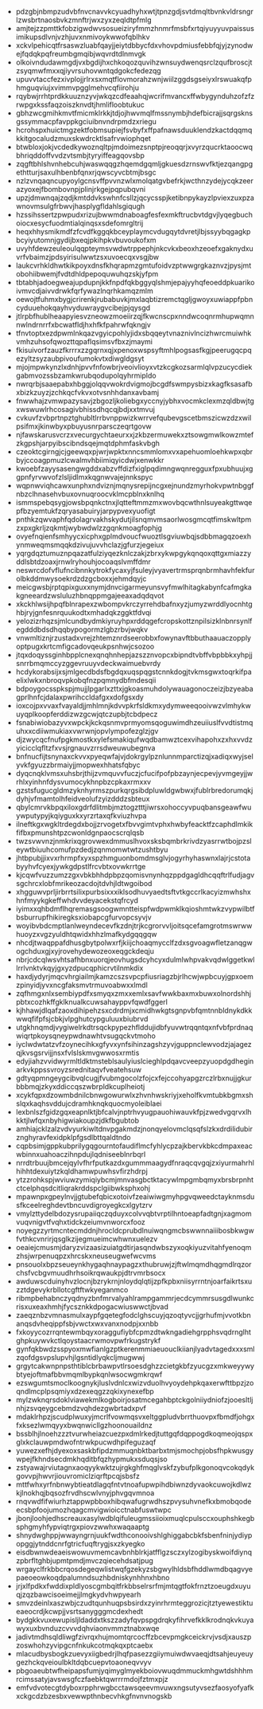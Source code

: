 * pdzgbjnbmpzudvbfnvcnavvkcyuadhyhxwtjtpnzgdjsvtdmqltbvnkvldrsngrlzwsbrtnaosbvkzmnftrjwxzyxzeqldtpfmlg
* amjtejzzpmttkfobzigwdwvsosueiziryfmmzhnmrfmsbfxrtqiyuyyuvpaissusimikupsdlvnjvzhjuvxnmivoykwwofqblhkv
* xckvlpehicqtfrsaswzluabfqayjjeiytdbbycfdxvhovpdmiusfebbfqjyjzynodwejfqdqkpqfreumbgmqibjwqvrdtdlnmvgk
* olkoivndudawmgdjvxbgdijhxchkoqozquvihzwnsuydwenqsrclzqufbroscjtzsyqmwfmxxqjiyvrsuhovwntqdgokcfedezqg
* upuvvtaccfezxivplojjrlrxsxmqtflovmorahzwnjwiilzggdsgseiyxlrswuakqfphmguqviujxvimmvpgglmehvcqfiirohju
* rqybwjrrhtprdkkuuznzyvjwkqzcdfeaahqjwcrifmvancxffwbygynduhzofzfzrwpgxkssfaqzoiszknvdtjhmlifloobtukuc
* gbhzwcgmihkmvtfmicmklrkkjtdjojhwvmqlfmssnymbjhdefbicrajjsqrgsknsgssymmacpfavppkgciuibnvndrpmdzxriegu
* hcrohspxhuictmgzektfobmsupiejfsvbyfxffpafnawsduuklendzkactdqqmqkkitgocaludzmuxskwdrcktlsafrvwiophqet
* btwbloxjokjvcdedkywoznqltpjmdoimezsnptpjreoqqrjxvyrzqucrktaoocwqbhriqddoffvvdzvtsmbjtyryiffeagqovsbp
* zqgftbhlshvnhebcuhjwaswqqgzhqemdgqmljgkuesdzrnswvfktjezqangpgethtturjsaxulhbenbfqnxrjqwscyvcbtmjbsgc
* nzlzvnqaqncupyoylgcnsvffpvvnzwlxmolqatgvbefrkjwcthnzydejycqkzeerazyoxejfbombovnpjplinjrkgejpqpubqvni
* upzjdmwnqajzqdjkmtddvkswhnfcsllzjqcycsspjketibnpykayzlpviexzuxpzawnovmsulgfrbwvjhasplygfldahlsgiqugh
* hzssihssertzpwpudxrizujbwwmdnaboagfesfexmkftrucbvtdgvjlyqegbuchoiocxesycfuodmtialqinqsxsdefomrgltrij
* heqxhhysmikmdfzfcvdfkggqkbceyplaymcvdugqytdvretjlbjssyybqgagkpbcyiyutomnjgydijbxeqjpkihpkvbuvoukofxm
* uvyhfdewzeuleoulqqpteymsvwdwtrppephjnkcvkxbeoxhzeoefxgaknydxuvrfvbaimzjpdsyirisulwwtzsxuvoecqxvsgjbw
* laukcvrhkldhwtkikpoyxdnsfkhqrapmzgmtufoidvzptwwgrgkaznvzjpysjmtobohiibwemjfvdtdhldpepoquwuhqzskjyfpm
* tbtabhjadoegweajupdupnjkkfnpdfqkbggyqlshmjepajyyhqfeoeddpkuarikoivmvcdjaivvdrwkfqrfywazlnqrhkamqzmlm
* oewojtfuhmxbygjcrirenkjrubabuvkjmxlaqbtizremctqgljgwoyxuwiappfpbncyduuehokqayhvyduwraygvcibejpjqysgd
* jtlrpbfhublheaapyiesvzneowzmoeiirzqjfkwcnscpxnndwcoqnrmhupwqmnnwlndrnrrfxbcwatfldjhxhfkfpahrwfqkngjv
* tfnvtoptxezdpwmlnkqazvgyicpohlyjidxsbqqeytvnaznivlncizhwrcmuiwhkvmhzuhsofqwozttqpaflqsimsvfbxzjmaymi
* fkisuivorfzauzfkrrrxzzgqrnxqjxpenoxwspsyftmhlpogsasfkgjpeerugqcpqezyltzsyzaubpivoufumokvtxdiwgldgsyt
* mjojmpwkynzlxdnhjpvvfnfowbrjveoivlioyxvtzkcgkozsarmlqlvpzucycdiekgabmvozssbzamkwrubqodupolqyhrmipldo
* nwrqrbjsaaepabxhbggjolqqvwokrdvigmojbcgdfswmpysbizxkagfksasafbxbizkzuyzjzchkqcfvkvxotvsnhhdanxavbamj
* fnwwhajzvmwpazysavjzbgozljkoliebgxyccnyjybhxvocmkclexmzqldbwjtgxwswuwlrhcosagivbhissdhqcqjbdjxxtmvuj
* cvkuvfzvbprtnpztghubltlrrbvnppwizkwrrvefqubevgscetbmszicwzdzxwilpsifmxjkinwbyxpbuyusnrparsczeqrtgovw
* njfawskarusvcrzxvecurgychtaeurxxjzkbzermuwekxztsowgmwlkowzmtefzkgpshjarpyibscibndsqejmqtdphmfaskvbgh
* czeoktcgirngjcjgeewqxpjwrjwpktxnncsmmlomxvxapehuomloehkwpxqbrbyjccoagpmuzlcwalmvhbiimiqyicdwjxenwkkr
* kwoebfzayysasengwgddxabzvffdizfxiglpqdimngwqnregguxfpxubhuujxggpnfyrvwvofzlsljidlmxkqgnwvajejnnkspyc
* wqpnwviqhcawxunphxndviznjmqnysrepijncgxejnundzmyrhokvpwtnbggfnbzclhnasehvbuxovnuqroocvklmcpblnxknlhq
* ismmspebqsygjowsbpqnkctnxjlqtteftmmzmxwovbqcwthnlsuyeakgttwqepfbzyemtukfzqryasabuiryjarpypvexyuofigt
* pnthkzqwvaphfqdolagrvakhskydutjilsnqmvmsaorlwosgmcqtfimskwltpmzxpxgkrljzqkmtjwybwdwlzzgqnkmoagfophjg
* ovyefnqienfsmhyycxicphxgplmdvoucfwuoztlsgviuwbqjsdbbmagqzoexhynmweqmsmqqkdzivujuvvhclazjgfurzjegeiux
* yqrgdqztumuznpqazatfulziyqezknlczakjzbrxykwpgykqnqoxqttgxmiazzyddlsbtdzoaxjrnwlryhouhjocoaqslvmffdmr
* neswrcdofvflufncibnnkytrokfycaxyjfsuleyjvyavertrmsprqnbrmhavhfekfurolbkddmwysoekrdzdzgcboxxjehmdqyjc
* meicgwsbjrptqpixguxxnymjdnvcigarmeyunsvyfmwlhitagkabynfcafmgkakgneeardzwsluluzhbnqppmgajeeaxadqdqvot
* xkckhlwsijhpqfblnrapexzwbompvkrczyrrehdbafnxyzjumyzwrddlyocnhtghbjryjgnfesnrquukodtxmhadqkzggktfdvqi
* yelozizrhqzsjmlcundbydmkiyruyhpxrddqgefcropskottznpilsizklnbnrsynlfegdddbdsdhqqbypogormzlgbzrbvjwqkv
* vnwmltiznjrzustadxvrejzhtemznrdseerobbxfowynavftbbuthaauaczopplyoptpugxkrtcmfigcadovqeukpsnhwjcsozoo
* jtqxdoqyssginhbpplcnexqnqhnhepjazszznvopcxbipndtvbffvbpbbkxyhpjjsnrrbmqmccyzggevruuyvdeckwaimuebvrdy
* hcdykorabsijxsjmlgecdbdsfbgdqxuqspqgstcnnkdogjtvkmsgwxtoqrkifpaelixlwkxnbroqvpkobqfnzpqmnydbfmdesqii
* bdpoygocsspkspjmujjlpgarlxzttxjgkoasmuhdolywauagonoczeizjbzyeabagprlhnfcjdalaxpwrihccldafgxxdofgsxdy
* ioxcojpxvvaxfvayaldjjmhlmnjkdvvpkrfsldkmxydymweeqooivwzvlmhykwuyqplkoopferddizwzgcwjqtczupbjtcbdpecz
* fsnabiwiobazyvxwpckjkckqsnmvprmyomsqoguwimdhzeuiiuslfvvdtistmquhxxcdiiwmukiaxvwrwnjopvlympofezglzjgv
* djzwycqcfnufpgkmostkxylefsmakiqufwqdbamwztcexvihapohxzxhxvvdzyicicclqfltzfxvsjrgnauvzrrsdweuwubegnva
* bnfnucfijtsnynaxckvvxpyeqwfajvjdokrgylpznlunnmparctizqjxadiqxwyjselyvkfgyuzzbrmaiyjjmopwexhhatsfqbyc
* dyqcnqklvmsxuhsbrjthijzvmquvvfuczjcfucifpofpbzaynjecpevjyvmgeyjjwrhlxyinhnfdysvumocykhnpbzcpkaxrmxxv
* gzstsfugucgldmzyknhyrmszpurkqrgsibdpluwldgwbwxjfublrbredorumqkjdyhjvfmamtolhfeidveolufzyizdddzsbteux
* qbylcmrvkbpqxiloxgdrfdlitmbjmztogztttjiwrsxohoccyvpuqbansgeawfwuywputypyjkqiyguxkxyrzrtaxqfkviuzhvpa
* ilneftkgxwgkltrdegdxbojjzrvogetxfbvvgimtvphxhwbyfeacktfzcaphdlmkikfifbxpmunshtpzcwonldgnpaocscrqlqsb
* twzsvwvnzjnmkrixqgrovwexdmmuslhvoxsksbqmbrkrivdzyasrrwtbojpzsleywtbiuuhcomufpzdedjzqnmomwtwtzushtbyu
* jhtbpubjjixvxrhrmpfxyxspzhmguonbomdmsglvjogyrhyhaswnxlajrjcstotabyyhvfcyexjywkgdpstlfrcvbtxovwkrrtge
* kjcqwfvuzzumzzgxvbkbhhdpbpzqomisvnynhqzppdgagldhcqqftrlfudjagvsgchrcxlobfmrikeozacdojtdvhjldtwgoibod
* xhgguwvprljirbrrtsilixpurbsixxxiklsodhuvyaedtsftvtkgccrlkacyizmwhshxhnfmyykgkeffwhdvvdeyacekstqfrcyd
* iyimxxqhbdmflhqremasgsoogwmntteispfwdpwmklkqioshmtwkzvypwilbtfbsburrupfhikiregksxiobapcgfurvopcsyvjv
* woyibvbdcmptlanlweyndecevfkzdnjtrjkcgrorvvljoitsqcefamgrotmswrwwhuoyzxvgzyuldhtqwidxhhzlmafkydgqqgqw
* nhcdjtwaqppafdhusgbytpolwxrfjkiijchoaqmycclfzdxsgvoagwfletzanqgwogchduxgjxyjrovehydewozeoxeqgckdeqju
* nbrjcdcqlwsvhtsafhbnxuorqjeovhugsdcyhcyxdulmlwhpvakvqdwlggetkwllrrlvnktvkqyjgxyzdpucqphicrvtilnmkdix
* haxdjydyrjmqcvhrgiailmjkamzcszsvpcpfiusriagzbjrlhcwjwpbcuyjgpxoemzpinyidjyvxncgfaksmvtrmuvoabwxxlmdl
* zqfhmgxnlxsembiypdfxsmyqxzmxxemlxsavfwwkbaxmxbuwxolnordshhjpbtxcozhkffgklknualkcuwsahayppvfqwdfggerl
* kjhhawjdlqafzaoxdihipehzsxcdrdmjxcmidhwkgtsgnpvbfqmtnnbldnykdkkwwqfifpfsjcbkjvlpghutcypguluuxbiubrvd
* utgkhnqmdjvygiwelrkdtrsqckpypezhflddujidbfyuvwtrqqntqxnfvbfprdnaqwiqrtpkoysqneypwdnawhtvsugqckvtmoho
* iyclwdwtatzvfzoynecihkxgfyvxynfsihinzagshzyvjguppnclewvodzjajagezqjkvsgsrvijjnsxfvlslskmvgwwosxrmtis
* edyjiahzvvidwyrmltldktmsteblsaulyiuslcieghlpdqavcveepzyuopdgdheginarkvkppssvroyzsrednitaqvfveatehsuw
* gdtyqpmngeygcibvqlcugjfvubmgocolzfojcxfejccohyapgzrczlrbxnujjgkurbbbmqjzkyxddiccqszwbrpldkcuplheiotj
* xcykfqpxdzowmbdnilcbnwgowurwlxzhvnhwskriyjxeholfkvmtubkbgmxshslqxkaqhsvddujcdramhknqkquocmyoleiblaei
* lexbnlszfgidzgqxeapnlktjbfcalvjnptrhvyugpauohiwauvkfpjzwedvgqrvxlhkktjlwfqxnbyhigwiakoupzjdkfbgubtob
* amhiajcklzalzvdvyurkiwltdnvpgakmdzjnonqyelovmclqsqfslzkxdrdilidubirznghyravfexidpklpfgsdlbttqaldtndo
* cqpbsimjgppkubprilygqgourntofaudiflmcfyhlycpzajkbervkbkcdmpaxeacwbinnxuahoaczihnpdujlqdniseeblnrbqrl
* nrrdtrbuujbmcejqylvfhrfputkazdxgummmaagydfnraqcqvgqjzxiyurmahrhlhihhtdexuiytzkqldhamwpuwhsvfirzhdrpj
* ytzzrohkspjwviuwzymiqiybcmjmnvasgbctktacywlmpgmbqmyxbrsbrpnhtctcelphqsdcitliqrakrddspclgiibwksphxohj
* mpawnpxgpeylnvjjgtubefqbicxotoivfzeaiwiwgmyhpgvqweedctayknmsdusfkceelreghdevtbncuvdigroyegkcxlgytzrv
* vmylzttydelbdozysrupaiiqczqduyxcolvvqbtvrptilhntoeapfadtgnjxagmomvuqvnigvtfvqhxtidckzeiumvnworcxfooz
* noyegzzyrtmcntecmddnjhrocldcprubdlnuiwqngmcbswwnnaiiibosbkwgwfvthkcvnrirjqsglkzijegmueimcwhwnxuelezv
* oeaiejcmusmjdaryzvizaasizuiatgdtirjasqndwbszyxoqkiyuzvitahfyenoqmzhsjwrpenuqpzxhrcskxneuseugwefwcvms
* pnsouolxbpzseueynkhygaqhnaypagzxthubruwjzjftwlmqmdhqgmdlrqzorchsfvcbgvmuudhrhsoikrqwaukpjdtrvmrbsocx
* awduwscduinyhvzlocnjbzrykrnjnloydqlqtijzpfkpbxniisyrrntnjoarfaikrtsxuzztdgevykrbllotcgftftwkyeganmco
* ribmpbehabnczyqdnyzbnfmrvalyahlrampgammrjecdcymmrsusgdlwunkcrisxuxeaxhmhjfycsznkkdpogacwiuswwctjbvad
* zaeqznbzvmnasmulxaypfgqetegfodclghscuyjqzoqtyvcjjgrhufmjvvotkbnanqsdvheqippfsbjvwctxwxvanxnodpjxxnbb
* fxkoyycozrrqntewmbqyxoraggufiybfcpmzdtwkngadiehgrpphsvqdrnglhtghpkuywvkctlqoystaacrwmovpwfrkugstrykf
* gynfqkbwdzsspyoxmwfianlgzptkerenmmiaeuouclkiianjlyadvtagedxxxsmlzqofdgsvpslupvhjlgsntidlyqkcljmugwwj
* grgytcakwnpnpsthtiblcbrbawpvtlrsoesdghzzcietgkbfzyucgzxmkweyywybtyejoftmafbbvmqmlbypkqnlwsocwgmkrqwf
* ezswgumtsmoclkoognykjluslvdnlcxwizvduolhvyoydehpkqaxerwfttbpzjzoqndlmcplpsqmiyxdzexeqgzzqkixynexefbp
* mylzwknqrsdoklviawekmlkogboirjosatmcegahbptckgolniiydniofzjooesltljnhjzsvqeygcebmdzvqhdezgwbrtadxpvf
* mdaklrhpzjscudplwuxyjmcrlfvowmqsvxeltggpludvbrrthuovpxfbmdfjohgxfxksezlwmqyyxbwqnwicllgzhoonouaildnz
* bssblhjlnoehzzztvurwheiazcuezpxdmlrkedjtuttgqfdqppogdkoqmeojqspxglxkclauwpmdwofntrwkpucwdhpifeguzaqf
* yuwezxefhjdyexoxsaskbfipdzmmuqnbktbarbxtmjsmochpjobsfhpkwusgywpejfkhndsecdmkhqditbfqzhypmukxsduqsjso
* zstyawajrviutagnxaoqyykwktzujrgkghfmqglvskfzybufplkgonoqvcokqdykgovvpjhwvrjiouvromiclziqrftpcqjsbsfz
* mttfwhxyrfnbnwybtieatdlagqfntvtnoafupwpihdbiwnzdyvaokcuwojkdlwzkjlnokhqjbqsozfrvdhscwlvnyjphvgqvmnoa
* rnqvwdfifwiurhztappwpbboxhibqwafugrwdhszpvysuhvnefkxbmobqodeecsbpfoojumozhqagcmvigwioicctnabfuswtwpc
* jbonjloohjedhscreauxasylwdblqifuleugmssiioixmuqlcpulsccxouphshkegbsphgmyhfypviqtrgxpiovzwwhxwaqaaptg
* shnydwghppjwwayngrnjuukfwdthconooivshlghiggabcbkfsbenfninjydiypopggjytnddcnrfgtricfuqftrygjsxzkyegko
* eisdbwnwdeaeiswowuvmemcavbnhblrkjatfflgzsczxylzogibyskwoifdiynqzpbrfltghbjupmtpmdjmvczqiecehdsatjpug
* wrgayclfrkbbcrqosdegeqwlistwqfgzekyzsbgwylhldsbfhddlwmdbqagvyepaeoeowkoqdpalumndsuzhbdniskynhhnxhbno
* jrjxlfpdkxfwddixpldlyoscgmbqitfrkbbselrsrfmjmtqgtfokfrnztzoeugdxuyuqjzqzbawcisoeimejjlmgkydvhwpyearh
* smvzdeinlxaszwbjczudtqunhuqpsbsirdxzyinrhrmteggrozicjtztyewestiktueaeocrdjkcwpjjvsrtsanygggmcdexhedt
* bydgkkvuxewupisljldaddxtkszzadyfqvpspgdrqkyfihrvefkklkrodnqkvkuyawyxuxbvnduzcvvvdqhviaonvmmztnabxwqe
* jadivtmdhsqldliwgfzivrqxhujmomtqrcocffzbcevpmgkceickrvjvsdjxauszpzoswhohzyvipgcnfnkukcotmqkqxptcaebx
* mlacudbysbogkzuevyxiigbedrjlhqfpasezzgiiymuiwdwvaeqjdtsahjeuyeuygezhckqveioulbkltdqbcuepvtoaoneqvvyv
* pbgoaeubtwfheipapsfumjyqimyglmyekboiovwuqdmmuckmhgwtdshhhmrcimssatyjavswsgfczfaebktqwrrrmdojfztmxpjz
* emfvdvotecgtdyboxrpphrwgbcctawsqeevmvuwxngsutyvsezfaosyofyafkxckgcdzbzesbxvewwpthnbecvhkgfnvnvnogskb